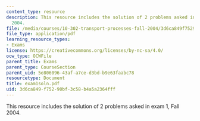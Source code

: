 ```yaml
---
content_type: resource
description: This resource includes the solution of 2 problems asked in exam 1, Fall
  2004.
file: /media/courses/10-302-transport-processes-fall-2004/3d6ca849f75290bf3c58b4a5a2364fff_exam1soln.pdf
file_type: application/pdf
learning_resource_types:
- Exams
license: https://creativecommons.org/licenses/by-nc-sa/4.0/
ocw_type: OCWFile
parent_title: Exams
parent_type: CourseSection
parent_uid: 5e806096-43af-a7ce-d3bd-b9e63faabc78
resourcetype: Document
title: exam1soln.pdf
uid: 3d6ca849-f752-90bf-3c58-b4a5a2364fff
---
```

This resource includes the solution of 2 problems asked in exam 1, Fall 2004.